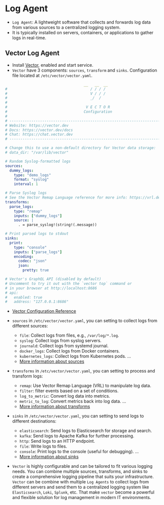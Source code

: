 # Log Agent

- `Log Agent`: A lightweight software that collects and forwards log data from various sources to a centralized logging system.
- It is typically installed on servers, containers, or applications to gather logs in real-time.

## Vector Log Agent

- Install [Vector](https://vector.dev/docs/setup/installation/), enabled and start service.
- `Vector` have 3 components: `sources`, `transform` and `sinks`. Configuration file located at `/etc/vector/vector.yaml`.

```yaml
                                    __   __  __
#                                      / / / /
#                                      V / / /
#                                      _/  /
#
#                                    V E C T O R
#                                   Configuration
#
# ------------------------------------------------------------------------------
# Website: https://vector.dev
# Docs: https://vector.dev/docs
# Chat: https://chat.vector.dev
# ------------------------------------------------------------------------------

# Change this to use a non-default directory for Vector data storage:
# data_dir: "/var/lib/vector"

# Random Syslog-formatted logs
sources:
  dummy_logs:
    type: "demo_logs"
    format: "syslog"
    interval: 1

# Parse Syslog logs
# See the Vector Remap Language reference for more info: https://vrl.dev
transforms:
  parse_logs:
    type: "remap"
    inputs: ["dummy_logs"]
    source: |
      . = parse_syslog!(string!(.message))

# Print parsed logs to stdout
sinks:
  print:
    type: "console"
    inputs: ["parse_logs"]
    encoding:
      codec: "json"
      json:
        pretty: true

# Vector's GraphQL API (disabled by default)
# Uncomment to try it out with the `vector top` command or
# in your browser at http://localhost:8686
# api:
#   enabled: true
#   address: "127.0.0.1:8686"
```

- [Vector Configuration Reference](https://vector.dev/docs/reference/configuration/)
- `sources` in `/etc/vector/vector.yaml`, you can setting to collect logs from different sources:
  - `file`: Collect logs from files, e.g., `/var/log/*.log`.
  - `syslog`: Collect logs from syslog servers.
  - `journald`: Collect logs from systemd journal.
  - `docker_logs`: Collect logs from Docker containers.
  - `kubernetes_logs`: Collect logs from Kubernetes pods.
  ...
  - [More information about sources](https://vector.dev/docs/reference/configuration/sources/)
- `transforms` in `/etc/vector/vector.yaml`, you can setting to process and transform logs:
  - `remap`: Use Vector Remap Language (VRL) to manipulate log data.
  - `filter`: filter events based on a set of conditions.
  - `log_to_metric`: Convert log data into metrics.
  - `metric_to_log`: Convert metrics back into log data.
  ...
  - [More information about transforms](https://vector.dev/docs/reference/configuration/transforms/)
- `sinks` in `/etc/vector/vector.yaml`, you can setting to send logs to different destinations:
  - `elasticsearch`: Send logs to Elasticsearch for storage and search.
  - `kafka`: Send logs to Apache Kafka for further processing.
  - `http`: Send logs to an HTTP endpoint.
  - `file`: Write logs to files.
  - `console`: Print logs to the console (useful for debugging).
  ...
  - [More information about sinks](https://vector.dev/docs/reference/configuration/sinks/)

- `Vector` is highly configurable and can be tailored to fit various logging needs. You can combine multiple sources, transforms, and sinks to create a comprehensive logging pipeline that suits your infrastructure. `Vector` can be combine with multiple `Log Agents` to collect logs from different servers and send them to a centralized logging system like `Elasticsearch`, `Loki`, `Splunk`, etc. That make `vector` become a powerful and flexible solution for log management in modern IT environments.
